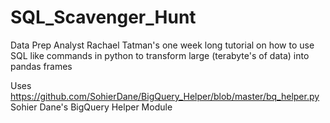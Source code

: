 # SQL_Scavenger_Hunt
Data Prep Analyst Rachael Tatman's one week long tutorial on how to use
SQL like commands in python to transform large (terabyte's of data) into pandas frames

Uses https://github.com/SohierDane/BigQuery_Helper/blob/master/bq_helper.py
Sohier Dane's BigQuery Helper Module


